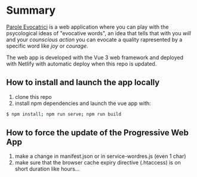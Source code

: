# Summary
[Parole Evocatrici](https://www.parole-evocatrici.com) is a web application where you can play with the psycological ideas of "evocative words", an idea that tells that with you *will* and your *counscious action* you can evocate a quality rapresented by a specific word like *joy* or *courage*.

The web app is developed with the Vue 3 web framework and deployed with Netlify with automatic deploy when this repo is updated.

## How to install and launch the app locally
1. clone this repo
2. install npm dependencies and launch the vue app with:
```bash
$ npm install; npm run serve; npm run build
```

## How to force the update of the Progressive Web App
1. make a change in manifest.json or in service-wordres.js (even 1 char)
2. make sure that the browser cache expiry directive (.htaccess) is on short duration like hours...